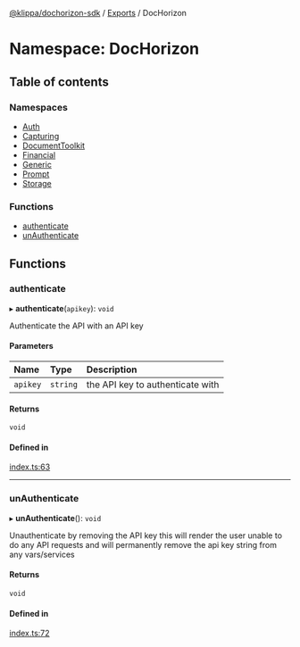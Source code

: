 [@klippa/dochorizon-sdk](../README.md) / [Exports](../modules.md) / DocHorizon

# Namespace: DocHorizon

## Table of contents

### Namespaces

- [Auth](DocHorizon.Auth.md)
- [Capturing](DocHorizon.Capturing.md)
- [DocumentToolkit](DocHorizon.DocumentToolkit.md)
- [Financial](DocHorizon.Financial.md)
- [Generic](DocHorizon.Generic.md)
- [Prompt](DocHorizon.Prompt.md)
- [Storage](DocHorizon.Storage.md)

### Functions

- [authenticate](DocHorizon.md#authenticate)
- [unAuthenticate](DocHorizon.md#unauthenticate)

## Functions

### authenticate

▸ **authenticate**(`apikey`): `void`

Authenticate the API with an API key

#### Parameters

| Name | Type | Description |
| :------ | :------ | :------ |
| `apikey` | `string` | the API key to authenticate with |

#### Returns

`void`

#### Defined in

[index.ts:63](https://github.com/klippa-app/js-dochorizon-sdk/blob/d1a513f/index.ts#L63)

___

### unAuthenticate

▸ **unAuthenticate**(): `void`

Unauthenticate by removing the API key
this will render the user unable to do any API requests
and will permanently remove the api key string from any vars/services

#### Returns

`void`

#### Defined in

[index.ts:72](https://github.com/klippa-app/js-dochorizon-sdk/blob/d1a513f/index.ts#L72)
